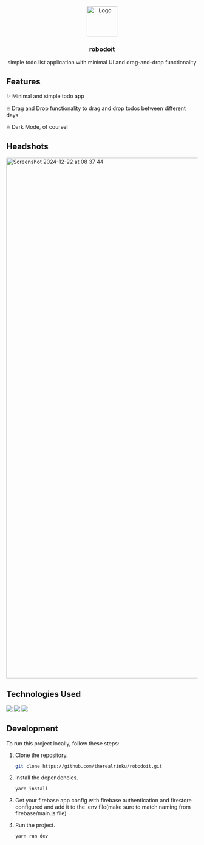 <div align="center">
    <img src="https://cdn-icons-png.flaticon.com/128/2387/2387635.png" alt="Logo" width="80" height="80">

  <h3 align="center">robodoit</h3>

  <p align="center">
    simple todo list application with minimal UI and drag-and-drop functionality
    <br />
  </p>
</div>

## Features

✨ Minimal and simple todo app

🔥 Drag and Drop functionality to drag and drop todos between different days

🔥 Dark Mode, of course!

## Headshots
<img width="1371" alt="Screenshot 2024-12-22 at 08 37 44" src="https://github.com/user-attachments/assets/f37121f9-c078-412d-b36a-20ece756c1e9" />


## Technologies Used
<img src="https://img.shields.io/badge/next-000000?style=for-the-badge&logo=nextdotjs&logoColor=white"/>
<img src="https://img.shields.io/badge/firebase-000000?style=for-the-badge&logo=firebase&logoColor=blue"/>
<img src="https://img.shields.io/badge/javascript-000000?style=for-the-badge&logo=javascript&logoColor=yellow"/>

## Development

To run this project locally, follow these steps:

1. Clone the repository.
   ```bash
   git clone https://github.com/therealrinku/robodoit.git

2. Install the dependencies.
   ```bash
   yarn install

3. Get your firebase app config with firebase authentication and firestore configured and add it to the .env file(make sure to match naming from firebase/main.js file) 

4. Run the project.
   ```bash
   yarn run dev
